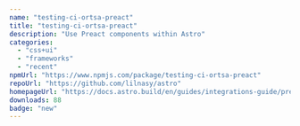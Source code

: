 ```yaml
---
name: "testing-ci-ortsa-preact"
title: "testing-ci-ortsa-preact"
description: "Use Preact components within Astro"
categories:
  - "css+ui"
  - "frameworks"
  - "recent"
npmUrl: "https://www.npmjs.com/package/testing-ci-ortsa-preact"
repoUrl: "https://github.com/lilnasy/astro"
homepageUrl: "https://docs.astro.build/en/guides/integrations-guide/preact/"
downloads: 88
badge: "new"
---
```


